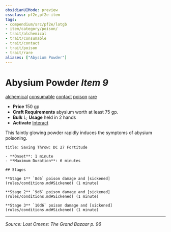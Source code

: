 ```yaml
---
obsidianUIMode: preview
cssclass: pf2e,pf2e-item
tags:
- compendium/src/pf2e/lotgb
- item/category/poison/
- trait/alchemical
- trait/consumable
- trait/contact
- trait/poison
- trait/rare
aliases: ["Abysium Powder"]
---
```

# Abysium Powder *Item 9*  
[alchemical](alchemical.md "Alchemical Item Trait")  [consumable](consumable.md "Consumable Item Trait")  [contact](contact.md "Contact Item Trait")  [poison](Reference/Rules/Traits/poison.md "Poison Effect Trait")  [rare](rare.md "Rare Rarity Trait")  

- **Price** 150 gp
- **Craft Requirements** abysium worth at least 75 gp.
- **Bulk** L; **Usage** held in 2 hands
- **Activate** [Interact](interact.md)

This faintly glowing powder rapidly induces the symptoms of abysium poisoning.

```ad-inline-affliction
title: Saving Throw: DC 27 Fortitude

- **Onset**: 1 minute
- **Maximum Duration**: 6 minutes

## Stages

**Stage 1** `8d6` poison damage and [sickened](rules/conditions.md#Sickened) (1 minute)

**Stage 2** `9d6` poison damage and [sickened](rules/conditions.md#Sickened) (1 minute)

**Stage 3** `10d6` poison damage and [sickened](rules/conditions.md#Sickened) (1 minute)
```


---
*Source: Lost Omens: The Grand Bazaar p. 96*